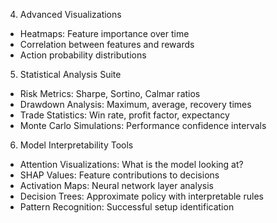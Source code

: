 4. Advanced Visualizations
- Heatmaps: Feature importance over time
- Correlation between features and rewards
- Action probability distributions

5. Statistical Analysis Suite
- Risk Metrics: Sharpe, Sortino, Calmar ratios
- Drawdown Analysis: Maximum, average, recovery times
- Trade Statistics: Win rate, profit factor, expectancy
- Monte Carlo Simulations: Performance confidence intervals

6. Model Interpretability Tools
- Attention Visualizations: What is the model looking at?
- SHAP Values: Feature contributions to decisions
- Activation Maps: Neural network layer analysis
- Decision Trees: Approximate policy with interpretable rules
- Pattern Recognition: Successful setup identification